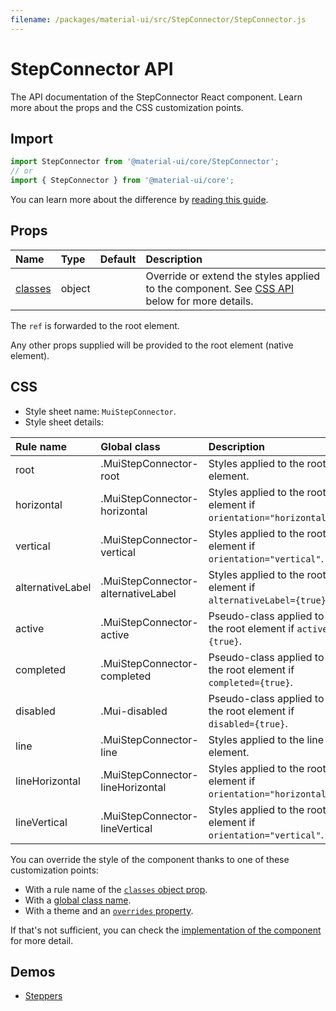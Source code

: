 ```yaml
---
filename: /packages/material-ui/src/StepConnector/StepConnector.js
---
```


<!--- This documentation is automatically generated, do not try to edit it. -->

# StepConnector API

<p class="description">The API documentation of the StepConnector React component. Learn more about the props and the CSS customization points.</p>

## Import

```js
import StepConnector from '@material-ui/core/StepConnector';
// or
import { StepConnector } from '@material-ui/core';
```

You can learn more about the difference by [reading this guide](/guides/minimizing-bundle-size/).



## Props

| Name | Type | Default | Description |
|:-----|:-----|:--------|:------------|
| <a class="anchor-link" id="props--classes"></a><a href="#props--classes" class="prop-name">classes</a> | <span class="prop-type">object</span> |  | Override or extend the styles applied to the component. See [CSS API](#css) below for more details. |

The `ref` is forwarded to the root element.

Any other props supplied will be provided to the root element (native element).

## CSS

- Style sheet name: `MuiStepConnector`.
- Style sheet details:

| Rule name | Global class | Description |
|:-----|:-------------|:------------|
| <span class="prop-name">root</span> | <span class="prop-name">.MuiStepConnector-root</span> | Styles applied to the root element.
| <span class="prop-name">horizontal</span> | <span class="prop-name">.MuiStepConnector-horizontal</span> | Styles applied to the root element if `orientation="horizontal"`.
| <span class="prop-name">vertical</span> | <span class="prop-name">.MuiStepConnector-vertical</span> | Styles applied to the root element if `orientation="vertical"`.
| <span class="prop-name">alternativeLabel</span> | <span class="prop-name">.MuiStepConnector-alternativeLabel</span> | Styles applied to the root element if `alternativeLabel={true}`.
| <span class="prop-name">active</span> | <span class="prop-name">.MuiStepConnector-active</span> | Pseudo-class applied to the root element if `active={true}`.
| <span class="prop-name">completed</span> | <span class="prop-name">.MuiStepConnector-completed</span> | Pseudo-class applied to the root element if `completed={true}`.
| <span class="prop-name">disabled</span> | <span class="prop-name">.Mui-disabled</span> | Pseudo-class applied to the root element if `disabled={true}`.
| <span class="prop-name">line</span> | <span class="prop-name">.MuiStepConnector-line</span> | Styles applied to the line element.
| <span class="prop-name">lineHorizontal</span> | <span class="prop-name">.MuiStepConnector-lineHorizontal</span> | Styles applied to the root element if `orientation="horizontal"`.
| <span class="prop-name">lineVertical</span> | <span class="prop-name">.MuiStepConnector-lineVertical</span> | Styles applied to the root element if `orientation="vertical"`.

You can override the style of the component thanks to one of these customization points:

- With a rule name of the [`classes` object prop](/customization/components/#overriding-styles-with-classes).
- With a [global class name](/customization/components/#overriding-styles-with-global-class-names).
- With a theme and an [`overrides` property](/customization/globals/#css).

If that's not sufficient, you can check the [implementation of the component](https://github.com/mui-org/material-ui/blob/master/packages/material-ui/src/StepConnector/StepConnector.js) for more detail.

## Demos

- [Steppers](/components/steppers/)

